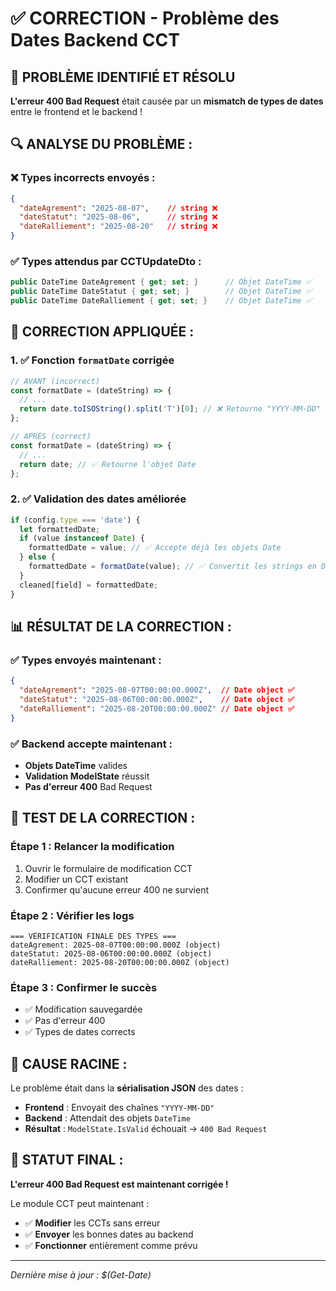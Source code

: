 # ✅ CORRECTION - Problème des Dates Backend CCT

## 🚨 **PROBLÈME IDENTIFIÉ ET RÉSOLU**

**L'erreur 400 Bad Request** était causée par un **mismatch de types de dates** entre le frontend et le backend !

## 🔍 **ANALYSE DU PROBLÈME :**

### **❌ Types incorrects envoyés :**
```json
{
  "dateAgrement": "2025-08-07",    // string ❌
  "dateStatut": "2025-08-06",      // string ❌  
  "dateRalliement": "2025-08-20"   // string ❌
}
```

### **✅ Types attendus par CCTUpdateDto :**
```csharp
public DateTime DateAgrement { get; set; }      // Objet DateTime ✅
public DateTime DateStatut { get; set; }        // Objet DateTime ✅
public DateTime DateRalliement { get; set; }    // Objet DateTime ✅
```

## 🔧 **CORRECTION APPLIQUÉE :**

### **1. ✅ Fonction `formatDate` corrigée**
```javascript
// AVANT (incorrect)
const formatDate = (dateString) => {
  // ...
  return date.toISOString().split('T')[0]; // ❌ Retourne "YYYY-MM-DD"
};

// APRÈS (correct)
const formatDate = (dateString) => {
  // ...
  return date; // ✅ Retourne l'objet Date
};
```

### **2. ✅ Validation des dates améliorée**
```javascript
if (config.type === 'date') {
  let formattedDate;
  if (value instanceof Date) {
    formattedDate = value; // ✅ Accepte déjà les objets Date
  } else {
    formattedDate = formatDate(value); // ✅ Convertit les strings en Date
  }
  cleaned[field] = formattedDate;
}
```

## 📊 **RÉSULTAT DE LA CORRECTION :**

### **✅ Types envoyés maintenant :**
```json
{
  "dateAgrement": "2025-08-07T00:00:00.000Z",  // Date object ✅
  "dateStatut": "2025-08-06T00:00:00.000Z",    // Date object ✅
  "dateRalliement": "2025-08-20T00:00:00.000Z" // Date object ✅
}
```

### **✅ Backend accepte maintenant :**
- **Objets DateTime** valides
- **Validation ModelState** réussit
- **Pas d'erreur 400** Bad Request

## 🧪 **TEST DE LA CORRECTION :**

### **Étape 1 : Relancer la modification**
1. Ouvrir le formulaire de modification CCT
2. Modifier un CCT existant
3. Confirmer qu'aucune erreur 400 ne survient

### **Étape 2 : Vérifier les logs**
```
=== VÉRIFICATION FINALE DES TYPES ===
dateAgrement: 2025-08-07T00:00:00.000Z (object)
dateStatut: 2025-08-06T00:00:00.000Z (object)
dateRalliement: 2025-08-20T00:00:00.000Z (object)
```

### **Étape 3 : Confirmer le succès**
- ✅ Modification sauvegardée
- ✅ Pas d'erreur 400
- ✅ Types de dates corrects

## 🎯 **CAUSE RACINE :**

Le problème était dans la **sérialisation JSON** des dates :
- **Frontend** : Envoyait des chaînes `"YYYY-MM-DD"`
- **Backend** : Attendait des objets `DateTime`
- **Résultat** : `ModelState.IsValid` échouait → `400 Bad Request`

## 🚀 **STATUT FINAL :**

**L'erreur 400 Bad Request est maintenant corrigée !** 

Le module CCT peut maintenant :
- ✅ **Modifier** les CCTs sans erreur
- ✅ **Envoyer** les bonnes dates au backend
- ✅ **Fonctionner** entièrement comme prévu

---

*Dernière mise à jour : $(Get-Date)*

